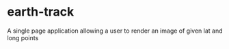 # earth-track
A single page application allowing a user to render an image of given lat and long points
